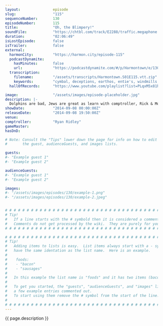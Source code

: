 ```yaml
---
layout:               episode
slug:                 "115"
sequenceNumber:       130
episodeNumber:        115
title:                "Oh, the Blimpery!"
soundFile:            "https://chtbl.com/track/E2288/traffic.megaphone.fm/STA4351991043.mp3"
duration:             "02:06:49"
isLostEpisode:        false
isTrailer:            false
external:
  harmonCity:         "https://harmon.city/episode-115"
  podcastDynamite:
    hasMinutes:       false
    url:              "https://podcastdynamite.com/#/p/Harmontown/e/130/115"
  transcription:
    filename:         "/assets/transcripts/Harmontown.S01E115.vtt.zip"
    keywords:         "cymbal, deceptions, earthos, entie's, windmills, stork, $350, creamy, bull's, pressurized, spizzbulb, glasgow, windmill, elton, grin, musketeers, propane, dolphins, blimp, dye, skype, paula, crawdad, helium, horowitz"
  hallOfRecords:      "https://www.youtube.com/playlist?list=PLqxM5x81hNObg6Uo3Zi7dSciMx53DgBQy"

image:                "/assets/images/episode-placeholder.jpg"
description: |-
  Dolphins are bad, Jews are great as learn with comptroller, Rick & Morty writer Ryan Ridley! Then for the first time we welcome our hilarious friend Dave Horwitz to the stage who you all now can begin to fall for. In D&D, its really funny.
showDate:             "2014-09-08 00:00:00Z"
releaseDate:          "2014-09-08 19:50:00Z"
venue:                
comptroller:          "Ryan Ridley"
gameMaster:           
hasDnD:               

# Note: Consult the "Tips" lower down the page for info on how to edit
#       the guest, audienceGuests, and images lists.

guests:
#- "Example guest 1"
#- "Example guest 2"

audienceGuests:
#- "Example guest 1"
#- "Example guest 2"

images:
#- "/assets/images/episodes/130/example-1.png"
#- "/assets/images/episodes/130/example-2.jpeg"


# # # # # # # # # # # # # # # # # # # # # # # # # # # # # # # # # # # # # # # # # # # # #
# Tip!
#   If a line starts with the # symbold then it is considered a comment.
#   Comments do not get processed by the wiki.  They are purely for your information.
# # # # # # # # # # # # # # # # # # # # # # # # # # # # # # # # # # # # # # # # # # # # #

# # # # # # # # # # # # # # # # # # # # # # # # # # # # # # # # # # # # # # # # # # # # #
# Tip!
#   Adding items to lists is easy.  List items always start with a - symbol and have
#   have the same identation as the list name.  Here is an example.
#
#    foods:
#    - "bacon"
#    - "sausages"
#
#   In this example the list name is "foods" and it has two items (bacon, and sausages).
#
#   To get you started, the "guests", "audienceGuests", and "images" lists below have
#   a few example entries commented out.
#   To start using them remove the # symbol from the start of the line.
#
# # # # # # # # # # # # # # # # # # # # # # # # # # # # # # # # # # # # # # # # # # # # #
---
```


<!-- The episode description will be rendered here -->
{{ page.description }}

<!-- Add your content BELOW here -->
<!-- vvvvvvvvvvvvvvvvvvvvvvvvvvv -->




<!-- ^^^^^^^^^^^^^^^^^^^^^^^^^^^ -->
<!-- Add your content ABOVE here -->

<!-- The episode gallery will be rendered here -->